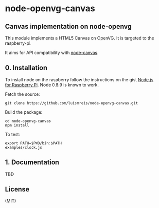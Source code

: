 # node-openvg-canvas
## Canvas implementation on node-openvg

This module implements a HTML5 Canvas on OpenVG. It is targeted to the raspberry-pi.

It aims for API compatibility with [node-canvas](https://github.com/learnboost/node-canvas).

## 0. Installation

To install node on the raspberry follow the instructions on the gist [Node.js for Raspberry Pi](https://gist.github.com/3245130). Node 0.8.9 is known to work.

Fetch the source:

    git clone https://github.com/luismreis/node-openvg-canvas.git

Build the package:

    cd node-openvg-canvas
    npm install

To test:

    export PATH=$PWD/bin:$PATH
    examples/clock.js

## 1. Documentation

TBD

## License

(MIT)

